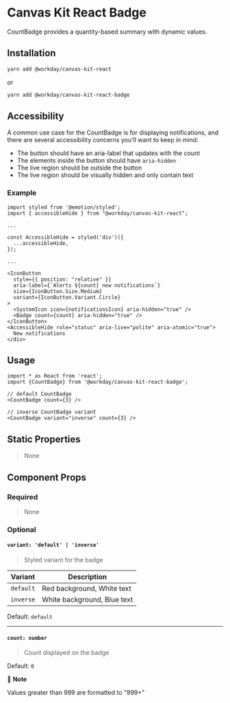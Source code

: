 # Canvas Kit React Badge

CountBadge provides a quantity-based summary with dynamic values.

## Installation

```sh
yarn add @workday/canvas-kit-react
```

or

```sh
yarn add @workday/canvas-kit-react-badge
```

## Accessibility

A common use case for the CountBadge is for displaying notifications, and there are several
accessibility concerns you'll want to keep in mind:

- The button should have an aria-label that updates with the count
- The elements inside the button should have `aria-hidden`
- The live region should be outside the button
- The live region should be visually hidden and only contain text

### Example

```tsx
import styled from '@emotion/styled';
import { accessibleHide } from "@workday/canvas-kit-react";

...

const AccessibleHide = styled('div')({
  ...accessibleHide,
});

...

<IconButton
  style={{ position: "relative" }}
  aria-label={`Alerts ${count} new notifications`}
  size={IconButton.Size.Medium}
  variant={IconButton.Variant.Circle}
>
  <SystemIcon icon={notificationsIcon} aria-hidden="true" />
  <Badge count={count} aria-hidden="true" />
</IconButton>
<AccessibleHide role="status" aria-live="polite" aria-atomic="true">
  New notifications
</div>
```

## Usage

```tsx
import * as React from 'react';
import {CountBadge} from '@workday/canvas-kit-react-badge';

// default CountBadge
<CountBadge count={3} />

// inverse CountBadge variant
<CountBadge variant="inverse" count={3} />

```

## Static Properties

> None

## Component Props

### Required

> None

### Optional

#### `variant: 'default' | 'inverse'`

> Styled variant for the badge

| Variant   | Description                 |
| --------- | --------------------------- |
| `default` | Red background, White text  |
| `inverse` | White background, Blue text |

Default: `default`

---

#### `count: number`

> Count displayed on the badge

Default: `0`

📝 **Note**

Values greater than 999 are formatted to "999+"
